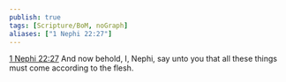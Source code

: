 ```yaml
---
publish: true
tags: [Scripture/BoM, noGraph]
aliases: ["1 Nephi 22:27"]
---
```

[1 Nephi 22:27](https://churchofjesuschrist.org/study/scriptures/bofm/1-ne/22?lang=eng&id=p27#p27) And now behold, I, Nephi, say unto you that all these things must come according to the flesh.
